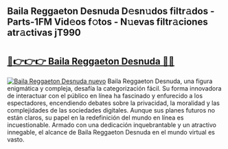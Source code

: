 ## Baila Reggaeton Desnuda D𝚎sn𝚞dos filtr𝚊dos - Parts-1FM Vid𝚎os f𝚘tos - N𝚞evas filtr𝚊ciones atr𝚊ctivas jT990

# <h2><a href="http://mbcbmg.tromn.icu/?c=Baila+Reggaeton+Desnuda">🔗👉👉👉 Baila Reggaeton Desnuda 🔗🔗</a></h2>

[![Baila Reggaeton Desnuda nuevo](https://i.imgur.com/pEAQMta.gif)](http://mbcbmg.tromn.icu/?c=Baila+Reggaeton+Desnuda)
Baila Reggaeton Desnuda, una figura enigmática y compleja, desafía la categorización fácil. Su forma innovadora de interactuar con el público en línea ha fascinado y enfurecido a los espectadores, encendiendo debates sobre la privacidad, la moralidad y las complejidades de las sociedades digitales. Aunque sus planes futuros no están claros, su papel en la redefinición del mundo en línea es incuestionable. Armado con una dedicación inquebrantable y un atractivo innegable, el alcance de Baila Reggaeton Desnuda en el mundo virtual es vasto.
